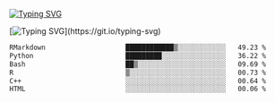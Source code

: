 [![Typing SVG](https://readme-typing-svg.demolab.com?font=Fira+Code&duration=1&pause=1000&center=true&vCenter=true&width=435&lines=Ivy+Streeter)](https://git.io/typing-svg)

[![Typing SVG](https://readme-typing-svg.demolab.com?font=Fira+Code&pause=1000&center=true&width=435&lines=Hello%2C+nice+to+meet+you!;I+am+a+researcher+in+biotech.;I+am+interested+in+bioinformatics.;I+am+self-taught+and+love+learning.;Feel+free+to+reach+out!)](https://git.io/typing-svg)
<!--START_SECTION:waka-->

```txt
RMarkdown                    ████████████▒░░░░░░░░░░░░   49.23 %
Python                       █████████░░░░░░░░░░░░░░░░   36.22 %
Bash                         ██▒░░░░░░░░░░░░░░░░░░░░░░   09.69 %
R                            ▒░░░░░░░░░░░░░░░░░░░░░░░░   00.73 %
C++                          ░░░░░░░░░░░░░░░░░░░░░░░░░   00.64 %
HTML                         ░░░░░░░░░░░░░░░░░░░░░░░░░   00.06 %
```

<!--END_SECTION:waka-->
